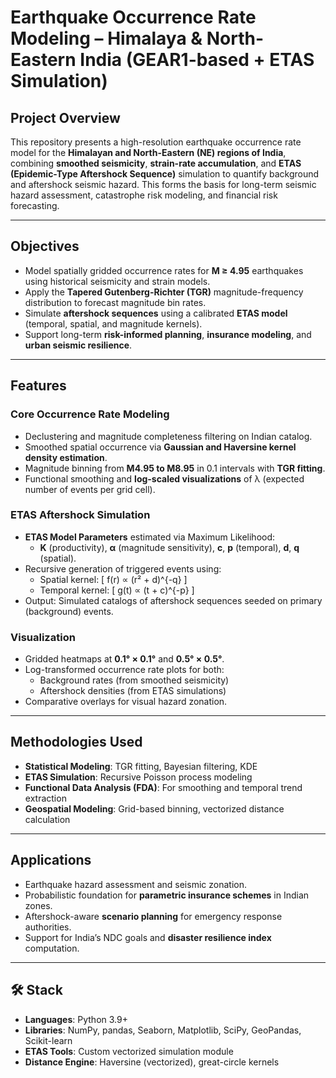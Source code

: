 # Earthquake Occurrence Rate Modeling – Himalaya & North-Eastern India (GEAR1-based + ETAS Simulation)

## Project Overview

This repository presents a high-resolution earthquake occurrence rate model for the **Himalayan and North-Eastern (NE) regions of India**, combining **smoothed seismicity**, **strain-rate accumulation**, and **ETAS (Epidemic-Type Aftershock Sequence)** simulation to quantify background and aftershock seismic hazard. This forms the basis for long-term seismic hazard assessment, catastrophe risk modeling, and financial risk forecasting.

---

## Objectives

- Model spatially gridded occurrence rates for **M ≥ 4.95** earthquakes using historical seismicity and strain models.
- Apply the **Tapered Gutenberg-Richter (TGR)** magnitude-frequency distribution to forecast magnitude bin rates.
- Simulate **aftershock sequences** using a calibrated **ETAS model** (temporal, spatial, and magnitude kernels).
- Support long-term **risk-informed planning**, **insurance modeling**, and **urban seismic resilience**.

---

##  Features

### Core Occurrence Rate Modeling
- Declustering and magnitude completeness filtering on Indian catalog.
- Smoothed spatial occurrence via **Gaussian and Haversine kernel density estimation**.
- Magnitude binning from **M4.95 to M8.95** in 0.1 intervals with **TGR fitting**.
- Functional smoothing and **log-scaled visualizations** of λ (expected number of events per grid cell).

###  ETAS Aftershock Simulation
- **ETAS Model Parameters** estimated via Maximum Likelihood:
  - **K** (productivity), **α** (magnitude sensitivity), **c**, **p** (temporal), **d**, **q** (spatial).
- Recursive generation of triggered events using:
  - Spatial kernel: \[ f(r) ∝ (r² + d)^{-q} \]
  - Temporal kernel: \[ g(t) ∝ (t + c)^{-p} \]
- Output: Simulated catalogs of aftershock sequences seeded on primary (background) events.

### Visualization
- Gridded heatmaps at **0.1° × 0.1°** and **0.5° × 0.5°**.
- Log-transformed occurrence rate plots for both:
  - Background rates (from smoothed seismicity)
  - Aftershock densities (from ETAS simulations)
- Comparative overlays for visual hazard zonation.

---

## Methodologies Used

- **Statistical Modeling**: TGR fitting, Bayesian filtering, KDE
- **ETAS Simulation**: Recursive Poisson process modeling
- **Functional Data Analysis (FDA)**: For smoothing and temporal trend extraction
- **Geospatial Modeling**: Grid-based binning, vectorized distance calculation

---

##  Applications

- Earthquake hazard assessment and seismic zonation.
- Probabilistic foundation for **parametric insurance schemes** in Indian zones.
- Aftershock-aware **scenario planning** for emergency response authorities.
- Support for India’s NDC goals and **disaster resilience index** computation.

---

## 🛠️ Stack

- **Languages**: Python 3.9+
- **Libraries**: NumPy, pandas, Seaborn, Matplotlib, SciPy, GeoPandas, Scikit-learn
- **ETAS Tools**: Custom vectorized simulation module
- **Distance Engine**: Haversine (vectorized), great-circle kernels



